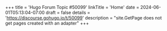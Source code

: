 +++
title = 'Hugo Forum Topic #50099'
linkTitle = 'Home'
date = 2024-06-01T05:13:04-07:00
draft = false
details = 'https://discourse.gohugo.io/t/50099'
description = "site.GetPage does not get pages created with an adapter"
+++
